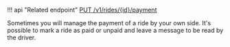 !!! api "Related endpoint"
    [PUT /v1/rides/{id}/payment](https://app.swaggerhub.com/apis-docs/Shotl-transportation/maas/1.0.0-draft#/Ride/payRide)
    
Sometimes you will manage the payment of a ride by your own side. It's possible to mark a ride as paid or unpaid
and leave a message to be read by the driver. 